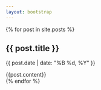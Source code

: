 ```yaml
---
layout: bootstrap
---
```


{% for post in site.posts %}
<div class="blog-post">
    <h2 class="blog-post-title">{{ post.title }}</h2>
    <p class="blog-post-meta">{{ post.date | date: "%B %d, %Y" }}</p>
    {{post.content}}
</div>
{% endfor %}